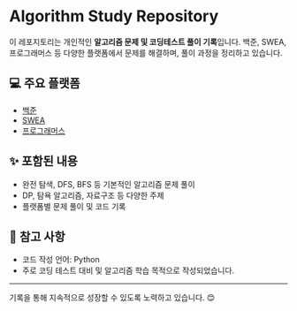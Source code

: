 # Algorithm Study Repository

이 레포지토리는 개인적인 **알고리즘 문제 및 코딩테스트 풀이 기록**입니다. 백준, SWEA, 프로그래머스 등 다양한 플랫폼에서 문제를 해결하며, 풀이 과정을 정리하고 있습니다.

## 💻 주요 플랫폼

- [백준](https://www.acmicpc.net/)
- [SWEA](https://swexpertacademy.com/)
- [프로그래머스](https://programmers.co.kr/)

## ✨ 포함된 내용

- 완전 탐색, DFS, BFS 등 기본적인 알고리즘 문제 풀이
- DP, 탐욕 알고리즘, 자료구조 등 다양한 주제
- 플랫폼별 문제 풀이 및 코드 기록

## 📌 참고 사항

- 코드 작성 언어: Python
- 주로 코딩 테스트 대비 및 알고리즘 학습 목적으로 작성되었습니다.

---

기록을 통해 지속적으로 성장할 수 있도록 노력하고 있습니다. 😊
